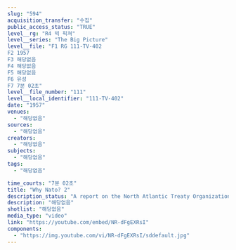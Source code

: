 ```yaml
---
slug: "594"
acquisition_transfer: "수집"
public_access_status: "TRUE"
level__rg: "R4 빅 픽쳐"
level__series: "The Big Picture"
level__file: "F1 RG 111-TV-402
F2 1957
F3 해당없음
F4 해당없음
F5 해당없음
F6 유성
F7 7분 02초"
level__file_number: "111"
level__local_identifier: "111-TV-402"
date: "1957"
venues: 
  - "해당없음"
sources: 
  - "해당없음"
creators: 
  - "해당없음"
subjects: 
  - "해당없음"
tags: 
  - "해당없음"

time_courts: "7분 02초"
title: "Why Nato? 2"
description_status: "A report on the North Atlantic Treaty Organization. Narrated by Edward R. Murrow."
description: "해당없음"
shotlist: "해당없음"
media_type: "video"
link: "https://youtube.com/embed/NR-dFgEXRsI"
components: 
  - "https://img.youtube.com/vi/NR-dFgEXRsI/sddefault.jpg"
---
```

